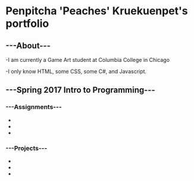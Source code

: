 # Penpitcha 'Peaches' Kruekuenpet's  portfolio
## ---**About**---
-I am currently a Game Art student at Columbia College in Chicago

-I only know HTML, some CSS, some C#, and Javascript.

## ---**Spring 2017 Intro to Programming**---
### ---**Assignments**---
-
-
-

### ---**Projects**---
-
-
-
